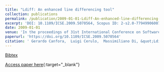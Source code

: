 ```yaml
---
title: "Ldiff: An enhanced line differencing tool"
collection: publications
permalink: /publication/2009-01-01-Ldiff-An-enhanced-line-differencing-tool
excerpt: 'DOI: 10.1109/ICSE.2009.5070564, Scopus ID: 2-s2.0-77949906007, Cited by: 27'
date: 2009-01-01
venue: 'In the proceedings of 31st International Conference on Software Engineering, ICSE 2009, May 16-24, 2009, Vancouver, Canada, Proceedings'
paperurl: 'https://doi.org/10.1109/ICSE.2009.5070564'
citation: ' Gerardo Canfora,  Luigi Cerulo,  Massimiliano Di, &quot;Ldiff: An enhanced line differencing tool.&quot; In the proceedings of 31st International Conference on Software Engineering, ICSE 2009, May 16-24, 2009, Vancouver, Canada, Proceedings, 2009.'
---
```

[Bibtex](https://dblp.org/rec/bib/conf/icse/CanforaCP09)

[Access paper here](https://doi.org/10.1109/ICSE.2009.5070564){:target="_blank"}
